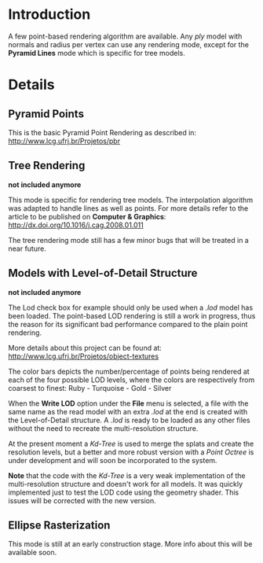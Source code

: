 # Introduction #

A few point-based rendering algorithm are available. Any _ply_ model with normals and radius per vertex can use any rendering mode, except for the **Pyramid Lines** mode which is specific for tree models.

# Details #


## Pyramid Points ##

This is the basic Pyramid Point Rendering as described in:
http://www.lcg.ufrj.br/Projetos/pbr

## Tree Rendering ##

**not included anymore**

This mode is specific for rendering tree models. The interpolation algorithm was adapted to handle lines as well as points. For more details refer to the article to be published on **Computer & Graphics**:
http://dx.doi.org/10.1016/j.cag.2008.01.011

The tree rendering mode still has a few minor bugs that will be treated in a near future.

## Models with Level-of-Detail Structure ##

**not included anymore**

The Lod check box for example should only be used when a _.lod_ model has been loaded.
The point-based LOD rendering is still a work in progress, thus the reason for its significant bad performance compared to the plain point rendering.

More details about this project can be found at:
http://www.lcg.ufrj.br/Projetos/object-textures

The color bars depicts the number/percentage of points being rendered at each of the four possible LOD levels, where the colors are respectively from coarsest to finest:
Ruby - Turquoise - Gold - Silver

When the **Write LOD** option under the **File** menu is selected, a file with the same name as the read model with an extra _.lod_ at the end is created with the Level-of-Detail structure. A _.lod_ is ready to be loaded as any other files without the need to recreate the multi-resolution structure.

At the present moment a _Kd-Tree_ is used to merge the splats and create the resolution levels, but a better and more robust version with a _Point Octree_ is under development and will soon be incorporated to the system.

**Note** that the code with the _Kd-Tree_ is a very weak implementation of the multi-resolution structure and doesn't work for all models. It was quickly implemented just to test the LOD code using the geometry shader. This issues will be corrected with the new version.

## Ellipse Rasterization ##

This mode is still at an early construction stage. More info about this will be available soon.